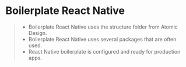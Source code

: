 # Boilerplate React Native
> - Boilerplate React Native uses the structure folder from Atomic Design.
> - Boilerplate React Native uses several packages that are often used.
> - React Native boilerplate is configured and ready for production apps.
